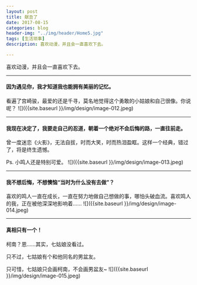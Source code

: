 ```yaml
---
layout: post
title: 献丑了
date: 2017-08-15
categories: blog
header-img: "../img/header/Home5.jpg"
tags: [生活琐事]
description: 喜欢动漫，并且会一直喜欢下去。

---
```


喜欢动漫，并且会一直喜欢下去。

---

#### 因为遇见你，我才知道我也能拥有美丽的记忆。

看遍了宫崎骏，最爱的还是千寻，莫名地觉得这个勇敢的小姑娘和自己很像。你说呢？
![]({{site.baseurl }}/img/design/image-012.jpeg)

---

#### 我现在决定了，我要走自己的忍道，朝着一个绝对不会后悔的路，一直往前走。

曾一度迷恋《火影》，无法自拔，时而大笑，时而热泪盈眶。这样一个经典，错过了，将是终生遗憾。

Ps. 小鸣人还是特别可爱。
![]({{site.baseurl }}/img/design/image-013.jpeg)

---

#### 我不想后悔，不想懊恼“当时为什么没有去做”？

喜欢的鸣人一直在成长，一直在努力地做自己想做的事，哪怕头破血流。喜欢鸣人的我，正在被他深深地影响着......
![]({{site.baseurl }}/img/design/image-014.jpeg)

---

#### 真相只有一个！

柯南？恩......其实，七姑娘没看过。

只不过，七姑娘有个和他同名的男盆友。

只可惜，七姑娘只会画柯南，不会画男盆友~
![]({{site.baseurl }}/img/design/image-015.jpeg)





